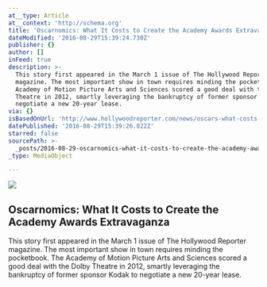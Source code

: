 ```yaml
---
at__type: Article
at__context: 'http://schema.org'
title: 'Oscarnomics: What It Costs to Create the Academy Awards Extravaganza'
dateModified: '2016-08-29T15:39:24.730Z'
publisher: {}
author: []
inFeed: true
description: >-
  This story first appeared in the March 1 issue of The Hollywood Reporter
  magazine. The most important show in town requires minding the pocketbook. The
  Academy of Motion Picture Arts and Sciences scored a good deal with the Dolby
  Theatre in 2012, smartly leveraging the bankruptcy of former sponsor Kodak to
  negotiate a new 20-year lease.
via: {}
isBasedOnUrl: 'http://www.hollywoodreporter.com/news/oscars-what-costs-create-academy-422001'
datePublished: '2016-08-29T15:39:26.822Z'
starred: false
sourcePath: >-
  _posts/2016-08-29-oscarnomics-what-it-costs-to-create-the-academy-awards-extr.md
_type: MediaObject

---
```

<article style=""><img src="http://cdn1.thr.com/sites/default/files/imagecache/landscape_928x523/2013/02/wolfgang_puck_governors_ball_a_l.jpg" /><h1>Oscarnomics: What It Costs to Create the Academy Awards Extravaganza</h1><p>This story first appeared in the March 1 issue of The Hollywood Reporter magazine. The most important show in town requires minding the pocketbook. The Academy of Motion Picture Arts and Sciences scored a good deal with the Dolby Theatre in 2012, smartly leveraging the bankruptcy of former sponsor Kodak to negotiate a new 20-year lease.</p></article>
